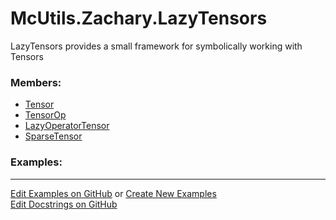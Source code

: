 # <a id="McUtils.Zachary.LazyTensors">McUtils.Zachary.LazyTensors</a>
    
LazyTensors provides a small framework for symbolically working with Tensors

### Members:

  - [Tensor](LazyTensors/Tensor.md)
  - [TensorOp](LazyTensors/TensorOp.md)
  - [LazyOperatorTensor](LazyTensors/LazyOperatorTensor.md)
  - [SparseTensor](LazyTensors/SparseTensor.md)

### Examples:



___

[Edit Examples on GitHub](https://github.com/McCoyGroup/References/edit/gh-pages/Documentation/examples/McUtils/Zachary/LazyTensors.md) or 
[Create New Examples](https://github.com/McCoyGroup/References/new/gh-pages/?filename=Documentation/examples/McUtils/Zachary/LazyTensors.md) <br/>
[Edit Docstrings on GitHub](https://github.com/McCoyGroup/McUtils/edit/master/Zachary/LazyTensors/__init__.py?message=Update%20Docs)